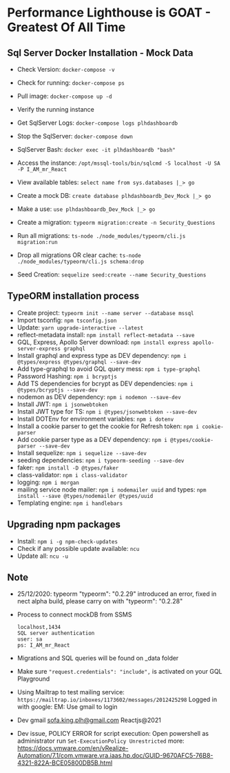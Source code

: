 # Performance Lighthouse is GOAT - Greatest Of All Time

## Sql Server Docker Installation - Mock Data

- Check Version: ```docker-compose -v```
- Check for running: ```docker-compose ps```
- Pull image: ```docker-compose up -d```
- Verify the running instance
- Get SqlServer Logs: ```docker-compose logs plhdashboardb```
- Stop the SqlServer: ```docker-compose down```
- SqlServer Bash: ```docker exec -it plhdashboardb "bash"```
- Access the instance: ```/opt/mssql-tools/bin/sqlcmd -S localhost -U SA -P I_AM_mr_React```
- View available tables: ```select name from sys.databases |_> go```
- Create a mock DB: ```create database plhdashboardb_Dev_Mock |_> go```
- Make a use: ```use plhdashboardb_Dev_Mock |_> go```
- Create a migration: ```typeorm migration:create -n Security_Questions```
- Run all migrations: ```ts-node ./node_modules/typeorm/cli.js migration:run```
- Drop all migrations OR clear cache: ```ts-node ./node_modules/typeorm/cli.js schema:drop```

- Seed Creation: ```sequelize seed:create --name Security_Questions```

## TypeORM installation process

- Create project: ```typeorm init --name server --database mssql```
- Import tsconfig: ```npm tsconfig.json```
- Update: ```yarn upgrade-interactive --latest```
- reflect-metadata install: ```npm install reflect-metadata --save```
- GQL, Express, Apollo Server download: ```npm install express apollo-server-express graphql```
- Install graphql and express type as DEV dependency: ```npm i @types/express @types/graphql --save-dev```
- Add type-graphql to avoid GQL query mess: ```npm i type-graphql```
- Password Hashing: ```npm i bcryptjs```
- Add TS dependencies for bcrypt as DEV dependencies: ```npm i @types/bcryptjs --save-dev```
- nodemon as DEV dependency: ```npm i nodemon --save-dev```
- Install JWT: ```npm i jsonwebtoken```
- Install JWT type for TS: ```npm i @types/jsonwebtoken --save-dev```
- Install DOTEnv for environment variables: ```npm i dotenv```
- Install a cookie parser to get the cookie for Refresh token: ```npm i cookie-parser```
- Add cookie parser type as a DEV dependency: ```npm i @types/cookie-parser --save-dev```
- Install sequelize: ```npm i sequelize --save-dev```
- seeding dependencies: ```npm i typeorm-seeding --save-dev```
- faker: ```npm install -D @types/faker```
- class-validator: ```npm i class-validator```
- logging: ```npm i morgan```
- mailing service node mailer: ```npm i nodemailer uuid``` and types: ```npm install --save @types/nodemailer @types/uuid```
- Templating  engine: ```npm i handlebars```

## Upgrading npm packages

- Install: ```npm i -g npm-check-updates```
- Check if any possible update available: ```ncu```
- Update all: ```ncu -u```
  
## Note

- 25/12/2020: typeorm "typeorm": "0.2.29" introduced an error, fixed in nect alpha build, please carry on with "typeorm": "0.2.28"
- Process to connect mockDB from SSMS

  ```
  localhost,1434
  SQL server authentication
  user: sa
  ps: I_AM_mr_React
  ```

- Migrations and SQL queries will be found on _data folder
- Make sure 
  ``` "request.credentials": "include", ```
  is activated on your GQL Playground
  
- Using Mailtrap to test mailing service: 
  ```https://mailtrap.io/inboxes/1173602/messages/2012425298```
  Logged in with google: EM: Use gmail to login

- Dev gmail
  sofa.king.plh@gmail.com
  Reactjs@2021

- Dev issue, POLICY ERROR for script execution:
  Open powershell as administrator 
  run ```Set-ExecutionPolicy Unrestricted``` 
  more: https://docs.vmware.com/en/vRealize-Automation/7.1/com.vmware.vra.iaas.hp.doc/GUID-9670AFC5-76B8-4321-822A-BCE05800DB5B.html
